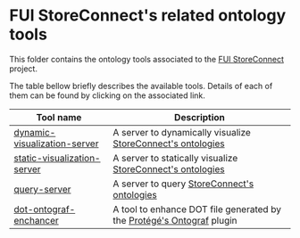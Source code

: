 # FUI StoreConnect's related ontology tools

This folder contains the ontology tools associated to the [FUI StoreConnect](https://www.pole-scs.org/projet/storeconnect) project.

The table bellow briefly describes the available tools. Details of each of them can be found by clicking on the associated link.

Tool name                                                           | Description                           
------------------------------------------------------------------- | ------------------------------------------------------------------------------------------------------------------
[dynamic-visualization-server](./dynamic-visualization-server)      | A server to dynamically visualize [StoreConnect's ontologies](../ontologies)
[static-visualization-server](./static-visualization-server)        | A server to statically visualize [StoreConnect's ontologies](../ontologies)
[query-server](./query-server)                                      | A server to query [StoreConnect's ontologies](../ontologies)
[dot-ontograf-enchancer](./dot-ontograf-enhancer)                   | A tool to enhance DOT file generated by the [Protégé's Ontograf](https://protegewiki.stanford.edu/wiki/OntoGraf) plugin   
